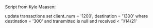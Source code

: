 Script from Kyle Maasen:

update transactions set client_num = '1200', destination = '1300' where destination = '300' and transmitted is null and received < '1/14/21'
